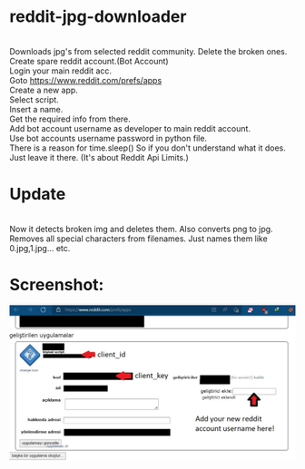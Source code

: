 # reddit-jpg-downloader
<br>Downloads jpg's from selected reddit community. Delete the broken ones.
<br>Create spare reddit account.(Bot Account)
<br>Login your main reddit acc.
<br>Goto https://www.reddit.com/prefs/apps
<br>Create a new app.
<br>Select script.
<br>Insert a name.
<br>Get the required info from there.
<br>Add bot account username as developer to main reddit account.
<br>Use bot accounts username password in python file.
<br>There is a reason for time.sleep() So if you don't understand what it does. Just leave it there. (It's about Reddit Api Limits.)
# Update
<br>Now it detects broken img and deletes them. Also converts png to jpg.
<br>Removes all special characters from filenames. Just names them like 0.jpg,1.jpg... etc.
# Screenshot:
<p align="center">
  <a href="https://github.com/ny4rlk0/reddit-jpg-downloader/blob/main/1.JPG">
    <img src="3.JPG">
  </a>
